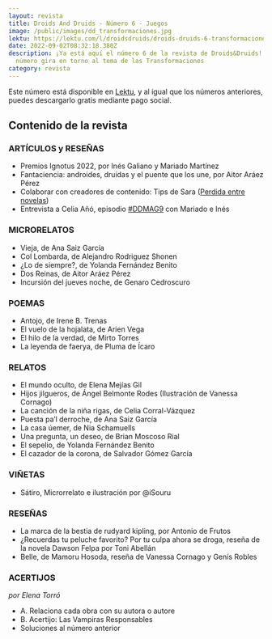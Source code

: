```yaml
---
layout: revista
title: Droids And Druids - Número 6 - Juegos
image: /public/images/dd_transformaciones.jpg
lektu: https://lektu.com/l/droidsdruids/droids-druids-6-transformaciones-septiembre-2022/20348
date: 2022-09-02T08:32:18.380Z
description: ¡Ya está aquí el número 6 de la revista de Droids&Druids! Este
  número gira en torno al tema de las Transformaciones
category: revista
---
```

Este número está disponible en [Lektu](https://lektu.com/l/droidsdruids/droids-druids-6-transformaciones-septiembre-2022/20348), y al igual que los números anteriores, puedes descargarlo gratis mediante pago social.

## Contenido de la revista

### ARTÍCULOS y RESEÑAS

* Premios Ignotus 2022, por Inés Galiano y Mariado Martínez
* Fantaciencia: androides, druidas y el puente que los une, por Aitor Aráez Pérez
* Colaborar con creadores de contenido: Tips de Sara ([Perdida entre novelas](https://twitter.com/perdidanovelas))
* Entrevista a Celia Añó, episodio [#DDMAG9](https://youtu.be/m31nbXYS0C0) con Mariado e Inés

### MICRORELATOS

* Vieja, de Ana Saiz García
* Col Lombarda, de Alejandro Rodriguez Shonen
* ¿Lo de siempre?, de Yolanda Fernández Benito
* Dos Reinas, de Aitor Aráez Pérez
* Incursión del jueves noche, de Genaro Cedroscuro

### POEMAS

* Antojo, de Irene B. Trenas
* El vuelo de la hojalata, de Arien Vega
* El hilo de la verdad, de Mirto Torres
* La leyenda de faerya, de Pluma de Ícaro

### RELATOS

* El mundo oculto, de Elena Mejías Gil
* Hijos jilgueros, de Ángel Belmonte Rodes (Ilustración de Vanessa Cornago)
* La canción de la niña rigas, de Celia Corral-Vázquez
* Puesta pa’l derroche, de Ana Saiz García
* La casa úemer, de Nia Schamuells
* Una pregunta, un deseo, de Brian Moscoso Rial
* El sepelio, de Yolanda Fernández Benito
* El cazador de la corona, de Salvador Gómez García

### VIÑETAS
* Sátiro, Microrrelato e ilustración por @iSouru

### RESEÑAS

* La marca de la bestia de rudyard kipling, por Antonio de Frutos
* ¿Recuerdas tu peluche favorito? Por tu culpa ahora se droga, reseña de la novela Dawson Felpa por Toni Abellán
* Belle, de Mamoru Hosoda, reseña de Vanessa Cornago y Genís Robles

### ACERTIJOS
*por Elena Torró*
* A. Relaciona cada obra con su autora o autore
* B. Acertijo: Las Vampiras Responsables
* Soluciones al número anterior